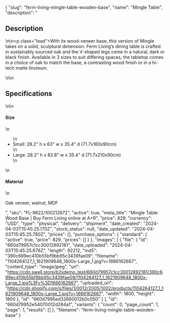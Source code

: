 {
  "slug": "ferm-living-mingle-table-wooden-base",
  "name": "Mingle Table",
  "description": "<h2>Description</h2>\n<!-- split -->\n<p class=\"lead\">With its wood-veneer base, this version of Mingle takes on a solid, sculptural dimension. Ferm Living’s dining table is crafted in sustainably sourced oak and the V-shaped legs come in a natural, dark or black finish. Available in 3 sizes to suit differing spaces, the tabletop comes in a choice of oak to match the base, a contrasting wood finish or in a hi-tech matte linoleum.</p>\n<!-- split -->\n<h2>Specifications</h2>\n<!-- split -->\n<h4>Size</h4>\n<ul>\n<li>Small: 28.2\" h x 63\" w x 35.4\" d (71.7x160x90cm)</li>\n<li>Large: 28.2\" h x 82.8\" w x 35.4\" d (71.7x210x90cm)</li>\n</ul>\n<h4>Material</h4>\n<p>Oak veneer, walnut, MDF</p>",
  "sku": "FL-9822/100212672",
  "active": true,
  "meta_title": "Mingle Table: Wood Base | Buy Ferm Living online at A+R",
  "price": 829,
  "currency": "USD",
  "type": "physical",
  "delivery": "shipment",
  "date_created": "2024-04-03T15:45:25.170Z",
  "stock_status": null,
  "date_updated": "2024-04-03T15:45:25.780Z",
  "prices": [],
  "purchase_options": {
    "standard": {
      "active": true,
      "price": 829,
      "prices": []
    }
  },
  "images": [
    {
      "file": {
        "id": "660d79957c1cc30012892181",
        "date_uploaded": "2024-04-03T15:45:25.676Z",
        "length": 92212,
        "md5": "390c699ec410b55bf9bb95c3439fae09",
        "filename": "1104264127_1_1621909648_1800x-Large_1.jpg?v=1666162667",
        "content_type": "image/jpeg",
        "url": "https://cdn.swell.store/b2sdemo_test/660d79957c1cc30012892181/390c699ec410b55bf9bb95c3439fae09/1104264127_1_1621909648_1800x-Large_1.jpg%3Fv%3D1666162667",
        "uploaded_url": "https://cdn.shopify.com/s/files/1/0012/2005/1002/products/1104264127_1_1621909648_1800x-Large_1.jpg?v=1666162667",
        "width": 1800,
        "height": 1800
      },
      "id": "660d7995ed32660012b0c050"
    }
  ],
  "id": "660d79952e54070012d284a1",
  "variants": {
    "count": 0,
    "page_count": 1,
    "page": 1,
    "results": []
  },
  "filename": "ferm-living-mingle-table-wooden-base"
}